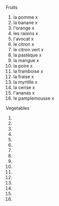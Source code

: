Fruits

1. la pomme x
2. la banane x
3. l'orange x
4. les raisins x
5. l'avocat x
6. le citron x
7. le citron vert x
8. la pastèque x
9. la mangue x
10. la poire x
11. la framboise x
12. la fraise x
13. la myrtille x
14. la cerise x
15. l'ananas x
16. le pamplemousse x

Vegetables

1.
2.
3.
4.
5.
6.
7.
8.
9.
10.
11.
12.
13.
14.
15.
16.
